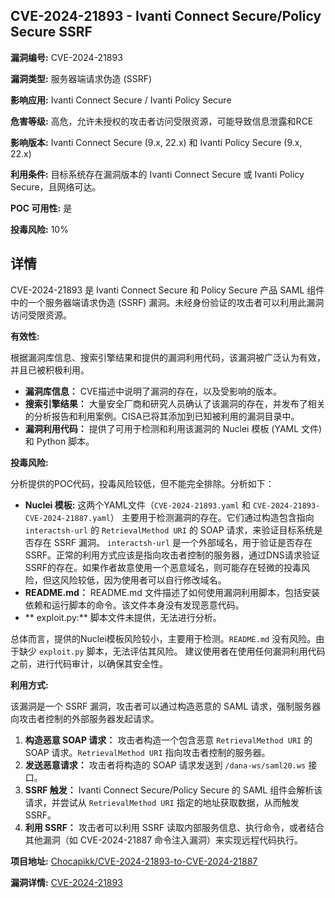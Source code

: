## CVE-2024-21893 - Ivanti Connect Secure/Policy Secure SSRF

**漏洞编号:** CVE-2024-21893

**漏洞类型:** 服务器端请求伪造 (SSRF)

**影响应用:** Ivanti Connect Secure / Ivanti Policy Secure

**危害等级:** 高危，允许未授权的攻击者访问受限资源，可能导致信息泄露和RCE

**影响版本:** Ivanti Connect Secure (9.x, 22.x) 和 Ivanti Policy Secure (9.x, 22.x)

**利用条件:** 目标系统存在漏洞版本的 Ivanti Connect Secure 或 Ivanti Policy Secure，且网络可达。

**POC 可用性:** 是

**投毒风险:** 10%

## 详情

CVE-2024-21893 是 Ivanti Connect Secure 和 Policy Secure 产品 SAML 组件中的一个服务器端请求伪造 (SSRF) 漏洞。未经身份验证的攻击者可以利用此漏洞访问受限资源。

**有效性:**

根据漏洞库信息、搜索引擎结果和提供的漏洞利用代码，该漏洞被广泛认为有效，并且已被积极利用。

*   **漏洞库信息：** CVE描述中说明了漏洞的存在，以及受影响的版本。
*   **搜索引擎结果：** 大量安全厂商和研究人员确认了该漏洞的存在，并发布了相关的分析报告和利用案例。CISA已将其添加到已知被利用的漏洞目录中。
*   **漏洞利用代码：** 提供了可用于检测和利用该漏洞的 Nuclei 模板 (YAML 文件) 和 Python 脚本。

**投毒风险:**

分析提供的POC代码，投毒风险较低，但不能完全排除。分析如下：

*   **Nuclei 模板:** 这两个YAML文件（`CVE-2024-21893.yaml` 和 `CVE-2024-21893-CVE-2024-21887.yaml`） 主要用于检测漏洞的存在。它们通过构造包含指向 `interactsh-url` 的 `RetrievalMethod URI` 的 SOAP 请求，来验证目标系统是否存在 SSRF 漏洞。  `interactsh-url` 是一个外部域名，用于验证是否存在 SSRF。正常的利用方式应该是指向攻击者控制的服务器，通过DNS请求验证SSRF的存在。如果作者故意使用一个恶意域名，则可能存在轻微的投毒风险，但这风险较低，因为使用者可以自行修改域名。
*   **README.md：**  README.md 文件描述了如何使用漏洞利用脚本，包括安装依赖和运行脚本的命令。该文件本身没有发现恶意代码。
*   ** exploit.py:** 脚本文件未提供，无法进行分析。

总体而言，提供的Nuclei模板风险较小，主要用于检测。`README.md` 没有风险。由于缺少 `exploit.py` 脚本，无法评估其风险。 建议使用者在使用任何漏洞利用代码之前，进行代码审计，以确保其安全性。

**利用方式:**

该漏洞是一个 SSRF 漏洞，攻击者可以通过构造恶意的 SAML 请求，强制服务器向攻击者控制的外部服务器发起请求。

1.  **构造恶意 SOAP 请求：** 攻击者构造一个包含恶意 `RetrievalMethod URI` 的 SOAP 请求。`RetrievalMethod URI` 指向攻击者控制的服务器。
2.  **发送恶意请求：**  攻击者将构造的 SOAP 请求发送到 `/dana-ws/saml20.ws` 接口。
3.  **SSRF 触发：**  Ivanti Connect Secure/Policy Secure 的 SAML 组件会解析该请求，并尝试从 `RetrievalMethod URI` 指定的地址获取数据，从而触发 SSRF。
4.  **利用 SSRF：**  攻击者可以利用 SSRF 读取内部服务信息、执行命令，或者结合其他漏洞（如 CVE-2024-21887 命令注入漏洞）来实现远程代码执行。

**项目地址:** [Chocapikk/CVE-2024-21893-to-CVE-2024-21887](https://github.com/Chocapikk/CVE-2024-21893-to-CVE-2024-21887)

**漏洞详情:** [CVE-2024-21893](https://nvd.nist.gov/vuln/detail/CVE-2024-21893)